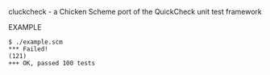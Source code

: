 cluckcheck - a Chicken Scheme port of the QuickCheck unit test framework

EXAMPLE

	$ ./example.scm 
	*** Failed!
	(121)
	+++ OK, passed 100 tests